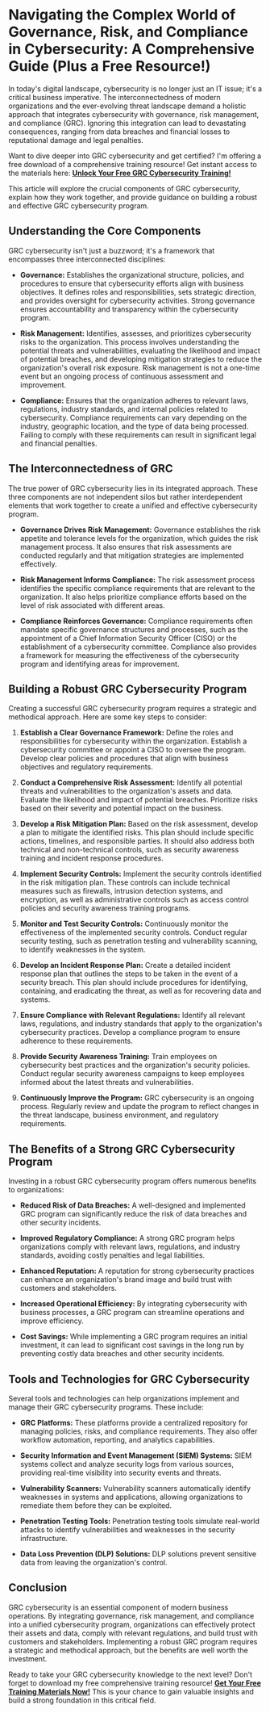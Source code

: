 # Navigating the Complex World of Governance, Risk, and Compliance in Cybersecurity: A Comprehensive Guide (Plus a Free Resource!)

In today's digital landscape, cybersecurity is no longer just an IT issue; it's a critical business imperative. The interconnectedness of modern organizations and the ever-evolving threat landscape demand a holistic approach that integrates cybersecurity with governance, risk management, and compliance (GRC). Ignoring this integration can lead to devastating consequences, ranging from data breaches and financial losses to reputational damage and legal penalties.

Want to dive deeper into GRC cybersecurity and get certified? I'm offering a free download of a comprehensive training resource! Get instant access to the materials here: [**Unlock Your Free GRC Cybersecurity Training!**](https://udemywork.com/governance-risk-and-compliance-cybersecurity)

This article will explore the crucial components of GRC cybersecurity, explain how they work together, and provide guidance on building a robust and effective GRC cybersecurity program.

## Understanding the Core Components

GRC cybersecurity isn't just a buzzword; it's a framework that encompasses three interconnected disciplines:

*   **Governance:** Establishes the organizational structure, policies, and procedures to ensure that cybersecurity efforts align with business objectives. It defines roles and responsibilities, sets strategic direction, and provides oversight for cybersecurity activities. Strong governance ensures accountability and transparency within the cybersecurity program.

*   **Risk Management:** Identifies, assesses, and prioritizes cybersecurity risks to the organization. This process involves understanding the potential threats and vulnerabilities, evaluating the likelihood and impact of potential breaches, and developing mitigation strategies to reduce the organization's overall risk exposure. Risk management is not a one-time event but an ongoing process of continuous assessment and improvement.

*   **Compliance:** Ensures that the organization adheres to relevant laws, regulations, industry standards, and internal policies related to cybersecurity. Compliance requirements can vary depending on the industry, geographic location, and the type of data being processed. Failing to comply with these requirements can result in significant legal and financial penalties.

## The Interconnectedness of GRC

The true power of GRC cybersecurity lies in its integrated approach. These three components are not independent silos but rather interdependent elements that work together to create a unified and effective cybersecurity program.

*   **Governance Drives Risk Management:** Governance establishes the risk appetite and tolerance levels for the organization, which guides the risk management process. It also ensures that risk assessments are conducted regularly and that mitigation strategies are implemented effectively.

*   **Risk Management Informs Compliance:** The risk assessment process identifies the specific compliance requirements that are relevant to the organization. It also helps prioritize compliance efforts based on the level of risk associated with different areas.

*   **Compliance Reinforces Governance:** Compliance requirements often mandate specific governance structures and processes, such as the appointment of a Chief Information Security Officer (CISO) or the establishment of a cybersecurity committee. Compliance also provides a framework for measuring the effectiveness of the cybersecurity program and identifying areas for improvement.

## Building a Robust GRC Cybersecurity Program

Creating a successful GRC cybersecurity program requires a strategic and methodical approach. Here are some key steps to consider:

1.  **Establish a Clear Governance Framework:** Define the roles and responsibilities for cybersecurity within the organization. Establish a cybersecurity committee or appoint a CISO to oversee the program. Develop clear policies and procedures that align with business objectives and regulatory requirements.

2.  **Conduct a Comprehensive Risk Assessment:** Identify all potential threats and vulnerabilities to the organization's assets and data. Evaluate the likelihood and impact of potential breaches. Prioritize risks based on their severity and potential impact on the business.

3.  **Develop a Risk Mitigation Plan:** Based on the risk assessment, develop a plan to mitigate the identified risks. This plan should include specific actions, timelines, and responsible parties. It should also address both technical and non-technical controls, such as security awareness training and incident response procedures.

4.  **Implement Security Controls:** Implement the security controls identified in the risk mitigation plan. These controls can include technical measures such as firewalls, intrusion detection systems, and encryption, as well as administrative controls such as access control policies and security awareness training programs.

5.  **Monitor and Test Security Controls:** Continuously monitor the effectiveness of the implemented security controls. Conduct regular security testing, such as penetration testing and vulnerability scanning, to identify weaknesses in the system.

6.  **Develop an Incident Response Plan:** Create a detailed incident response plan that outlines the steps to be taken in the event of a security breach. This plan should include procedures for identifying, containing, and eradicating the threat, as well as for recovering data and systems.

7.  **Ensure Compliance with Relevant Regulations:** Identify all relevant laws, regulations, and industry standards that apply to the organization's cybersecurity practices. Develop a compliance program to ensure adherence to these requirements.

8.  **Provide Security Awareness Training:** Train employees on cybersecurity best practices and the organization's security policies. Conduct regular security awareness campaigns to keep employees informed about the latest threats and vulnerabilities.

9.  **Continuously Improve the Program:** GRC cybersecurity is an ongoing process. Regularly review and update the program to reflect changes in the threat landscape, business environment, and regulatory requirements.

## The Benefits of a Strong GRC Cybersecurity Program

Investing in a robust GRC cybersecurity program offers numerous benefits to organizations:

*   **Reduced Risk of Data Breaches:** A well-designed and implemented GRC program can significantly reduce the risk of data breaches and other security incidents.

*   **Improved Regulatory Compliance:** A strong GRC program helps organizations comply with relevant laws, regulations, and industry standards, avoiding costly penalties and legal liabilities.

*   **Enhanced Reputation:** A reputation for strong cybersecurity practices can enhance an organization's brand image and build trust with customers and stakeholders.

*   **Increased Operational Efficiency:** By integrating cybersecurity with business processes, a GRC program can streamline operations and improve efficiency.

*   **Cost Savings:** While implementing a GRC program requires an initial investment, it can lead to significant cost savings in the long run by preventing costly data breaches and other security incidents.

## Tools and Technologies for GRC Cybersecurity

Several tools and technologies can help organizations implement and manage their GRC cybersecurity programs. These include:

*   **GRC Platforms:** These platforms provide a centralized repository for managing policies, risks, and compliance requirements. They also offer workflow automation, reporting, and analytics capabilities.

*   **Security Information and Event Management (SIEM) Systems:** SIEM systems collect and analyze security logs from various sources, providing real-time visibility into security events and threats.

*   **Vulnerability Scanners:** Vulnerability scanners automatically identify weaknesses in systems and applications, allowing organizations to remediate them before they can be exploited.

*   **Penetration Testing Tools:** Penetration testing tools simulate real-world attacks to identify vulnerabilities and weaknesses in the security infrastructure.

*   **Data Loss Prevention (DLP) Solutions:** DLP solutions prevent sensitive data from leaving the organization's control.

## Conclusion

GRC cybersecurity is an essential component of modern business operations. By integrating governance, risk management, and compliance into a unified cybersecurity program, organizations can effectively protect their assets and data, comply with relevant regulations, and build trust with customers and stakeholders. Implementing a robust GRC program requires a strategic and methodical approach, but the benefits are well worth the investment.

Ready to take your GRC cybersecurity knowledge to the next level? Don't forget to download my free comprehensive training resource! [**Get Your Free Training Materials Now!**](https://udemywork.com/governance-risk-and-compliance-cybersecurity) This is your chance to gain valuable insights and build a strong foundation in this critical field.
